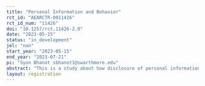 ```yaml
---
title: "Personal Information and Behavior"
rct_id: "AEARCTR-0011426"
rct_id_num: "11426"
doi: "10.1257/rct.11426-2.0"
date: "2023-05-15"
status: "in_development"
jel: "nan"
start_year: "2023-05-15"
end_year: "2023-07-21"
pi: "Syon Bhanot sbhanot1@swarthmore.edu"
abstract: "This is a study about how disclosure of personal information influences behavior in a standard experimental economics game measuring altruism (namely, the dictator game)."
layout: registration
---
```


